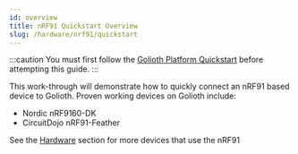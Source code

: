 ```yaml
---
id: overview
title: nRF91 Quickstart Overview
slug: /hardware/nrf91/quickstart
---
```


:::caution
You must first follow the [Golioth Platform Quickstart](/services/getting-started) before attempting this guide.
:::

This work-through will demonstrate how to quickly connect an nRF91 based device to Golioth. Proven working devices on Golioth include:
* Nordic nRF9160-DK
* CircuitDojo nRF91-Feather

See the [Hardware](/hardware) section for more devices that use the nRF91